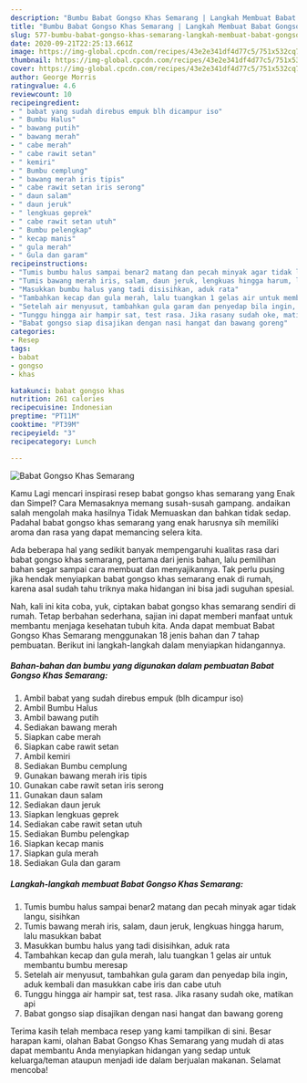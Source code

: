 ```yaml
---
description: "Bumbu Babat Gongso Khas Semarang | Langkah Membuat Babat Gongso Khas Semarang Yang Lezat"
title: "Bumbu Babat Gongso Khas Semarang | Langkah Membuat Babat Gongso Khas Semarang Yang Lezat"
slug: 577-bumbu-babat-gongso-khas-semarang-langkah-membuat-babat-gongso-khas-semarang-yang-lezat
date: 2020-09-21T22:25:13.661Z
image: https://img-global.cpcdn.com/recipes/43e2e341df4d77c5/751x532cq70/babat-gongso-khas-semarang-foto-resep-utama.jpg
thumbnail: https://img-global.cpcdn.com/recipes/43e2e341df4d77c5/751x532cq70/babat-gongso-khas-semarang-foto-resep-utama.jpg
cover: https://img-global.cpcdn.com/recipes/43e2e341df4d77c5/751x532cq70/babat-gongso-khas-semarang-foto-resep-utama.jpg
author: George Morris
ratingvalue: 4.6
reviewcount: 10
recipeingredient:
- " babat yang sudah direbus empuk blh dicampur iso"
- " Bumbu Halus"
- " bawang putih"
- " bawang merah"
- " cabe merah"
- " cabe rawit setan"
- " kemiri"
- " Bumbu cemplung"
- " bawang merah iris tipis"
- " cabe rawit setan iris serong"
- " daun salam"
- " daun jeruk"
- " lengkuas geprek"
- " cabe rawit setan utuh"
- " Bumbu pelengkap"
- " kecap manis"
- " gula merah"
- " Gula dan garam"
recipeinstructions:
- "Tumis bumbu halus sampai benar2 matang dan pecah minyak agar tidak langu, sisihkan"
- "Tumis bawang merah iris, salam, daun jeruk, lengkuas hingga harum, lalu masukkan babat"
- "Masukkan bumbu halus yang tadi disisihkan, aduk rata"
- "Tambahkan kecap dan gula merah, lalu tuangkan 1 gelas air untuk membantu bumbu meresap"
- "Setelah air menyusut, tambahkan gula garam dan penyedap bila ingin, aduk kembali dan masukkan cabe iris dan cabe utuh"
- "Tunggu hingga air hampir sat, test rasa. Jika rasany sudah oke, matikan api"
- "Babat gongso siap disajikan dengan nasi hangat dan bawang goreng"
categories:
- Resep
tags:
- babat
- gongso
- khas

katakunci: babat gongso khas 
nutrition: 261 calories
recipecuisine: Indonesian
preptime: "PT11M"
cooktime: "PT39M"
recipeyield: "3"
recipecategory: Lunch

---
```



![Babat Gongso Khas Semarang](https://img-global.cpcdn.com/recipes/43e2e341df4d77c5/751x532cq70/babat-gongso-khas-semarang-foto-resep-utama.jpg)

Kamu Lagi mencari inspirasi resep babat gongso khas semarang yang Enak dan Simpel? Cara Memasaknya memang susah-susah gampang. andaikan salah mengolah maka hasilnya Tidak Memuaskan dan bahkan tidak sedap. Padahal babat gongso khas semarang yang enak harusnya sih memiliki aroma dan rasa yang dapat memancing selera kita.



Ada beberapa hal yang sedikit banyak mempengaruhi kualitas rasa dari babat gongso khas semarang, pertama dari jenis bahan, lalu pemilihan bahan segar sampai cara membuat dan menyajikannya. Tak perlu pusing jika hendak menyiapkan babat gongso khas semarang enak di rumah, karena asal sudah tahu triknya maka hidangan ini bisa jadi suguhan spesial.


Nah, kali ini kita coba, yuk, ciptakan babat gongso khas semarang sendiri di rumah. Tetap berbahan sederhana, sajian ini dapat memberi manfaat untuk membantu menjaga kesehatan tubuh kita. Anda dapat membuat Babat Gongso Khas Semarang menggunakan 18 jenis bahan dan 7 tahap pembuatan. Berikut ini langkah-langkah dalam menyiapkan hidangannya.

<!--inarticleads1-->

##### Bahan-bahan dan bumbu yang digunakan dalam pembuatan Babat Gongso Khas Semarang:

1. Ambil  babat yang sudah direbus empuk (blh dicampur iso)
1. Ambil  Bumbu Halus
1. Ambil  bawang putih
1. Sediakan  bawang merah
1. Siapkan  cabe merah
1. Siapkan  cabe rawit setan
1. Ambil  kemiri
1. Sediakan  Bumbu cemplung
1. Gunakan  bawang merah iris tipis
1. Gunakan  cabe rawit setan iris serong
1. Gunakan  daun salam
1. Sediakan  daun jeruk
1. Siapkan  lengkuas geprek
1. Sediakan  cabe rawit setan utuh
1. Sediakan  Bumbu pelengkap
1. Siapkan  kecap manis
1. Siapkan  gula merah
1. Sediakan  Gula dan garam




<!--inarticleads2-->

##### Langkah-langkah membuat Babat Gongso Khas Semarang:

1. Tumis bumbu halus sampai benar2 matang dan pecah minyak agar tidak langu, sisihkan
1. Tumis bawang merah iris, salam, daun jeruk, lengkuas hingga harum, lalu masukkan babat
1. Masukkan bumbu halus yang tadi disisihkan, aduk rata
1. Tambahkan kecap dan gula merah, lalu tuangkan 1 gelas air untuk membantu bumbu meresap
1. Setelah air menyusut, tambahkan gula garam dan penyedap bila ingin, aduk kembali dan masukkan cabe iris dan cabe utuh
1. Tunggu hingga air hampir sat, test rasa. Jika rasany sudah oke, matikan api
1. Babat gongso siap disajikan dengan nasi hangat dan bawang goreng




Terima kasih telah membaca resep yang kami tampilkan di sini. Besar harapan kami, olahan Babat Gongso Khas Semarang yang mudah di atas dapat membantu Anda menyiapkan hidangan yang sedap untuk keluarga/teman ataupun menjadi ide dalam berjualan makanan. Selamat mencoba!
